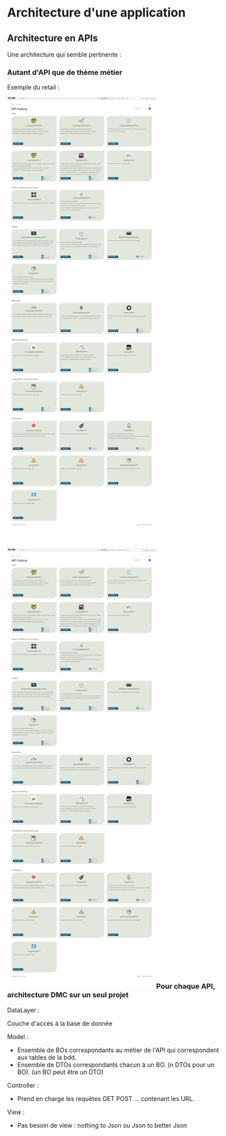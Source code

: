 # Architecture d'une application

## Architecture en APIs

Une architecture qui semble pertinente :

### Autant d'API que de thème métier

Exemple du retail :

![](/assets/screencapture-developers-kiabi-fr-2018-04-10-11_20_52.png)

### ![](/assets/screencapture-developers-kiabi-fr-2018-04-10-11_20_52.png)Pour chaque API, architecture DMC sur un seul projet

DataLayer :

Couche d'accès à la base de donnée



Model :

* Ensemble de BOs correspondants au métier de l'API qui correspondent aux tables de la bdd.
* Ensemble de DTOs correspondants chacun à un BO. \(n DTOs pour un BO\). \(un BO peut être un DTO\)

Controller :

* Prend en charge les requêtes GET POST ... contenant les URL.

View :

* Pas besoin de view : nothing to Json ou Json to better Json



